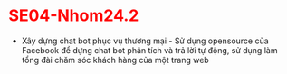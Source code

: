 # <span style="color:red;">SE04-Nhom24.2</span>
* Xây dựng chat bot phục vụ thương mại - Sử dụng opensource của Facebook để dựng chat bot phân tích và trả lời tự động, sử dụng làm tổng đài chăm sóc khách hàng của một trang web
